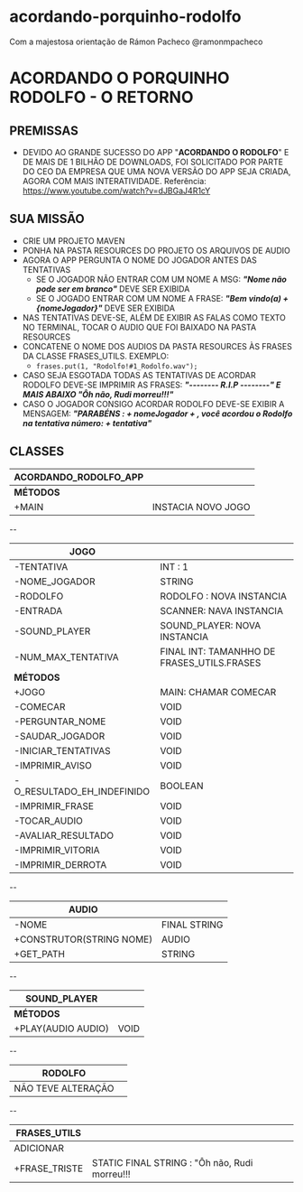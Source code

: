 # acordando-porquinho-rodolfo
Com a majestosa orientação de Rámon Pacheco @ramonmpacheco

# ACORDANDO O PORQUINHO RODOLFO - O RETORNO

## PREMISSAS
 - DEVIDO AO GRANDE SUCESSO DO APP "**ACORDANDO O RODOLFO**" E DE MAIS DE 1 BILHÃO DE DOWNLOADS, FOI SOLICITADO POR PARTE DO CEO DA EMPRESA QUE UMA NOVA VERSÃO DO APP SEJA CRIADA, AGORA COM MAIS INTERATIVIDADE.
Referência: https://www.youtube.com/watch?v=dJBGaJ4R1cY
 
## SUA MISSÃO
   - CRIE UM PROJETO MAVEN
   - PONHA NA PASTA RESOURCES DO PROJETO OS ARQUIVOS DE AUDIO
   - AGORA O APP PERGUNTA O NOME DO JOGADOR ANTES DAS TENTATIVAS
     - SE O JOGADOR NÃO ENTRAR COM UM NOME A MSG: ***"Nome não pode ser em branco"*** DEVE SER EXIBIDA
     - SE O JOGADO ENTRAR COM UM NOME A FRASE: ***"Bem vindo(a)  + {nomeJogador}"*** DEVE SER EXIBIDA
   - NAS TENTATIVAS DEVE-SE, ALÉM DE EXIBIR AS FALAS COMO TEXTO NO TERMINAL, TOCAR O AUDIO QUE FOI BAIXADO NA PASTA RESOURCES
   - CONCATENE O NOME DOS AUDIOS DA PASTA RESOURCES ÀS FRASES DA CLASSE FRASES_UTILS. EXEMPLO:
     - `frases.put(1, "Rodolfo!#1_Rodolfo.wav");`   
   - CASO SEJA ESGOTADA TODAS AS TENTATIVAS DE ACORDAR RODOLFO DEVE-SE IMPRIMIR AS FRASES: 
   ***"-------- R.I.P --------" E MAIS ABAIXO "Ôh não, Rudi morreu!!!"***
   - CASO O JOGADOR CONSIGO ACORDAR RODOLFO DEVE-SE EXIBIR A MENSAGEM: ***"PARABÉNS :  + nomeJogador + , você acordou o Rodolfo na tentativa número:  + tentativa"*** 
 
## CLASSES

|ACORDANDO_RODOLFO_APP||
|--|--|
|**MÉTODOS**||
|+MAIN|INSTACIA NOVO JOGO|

--

|JOGO||
|--|--|
|-TENTATIVA|INT : 1|
|-NOME_JOGADOR|STRING|
|-RODOLFO|RODOLFO : NOVA INSTANCIA|
|-ENTRADA|SCANNER: NAVA INSTANCIA|
|-SOUND_PLAYER|SOUND_PLAYER: NOVA INSTANCIA|
|-NUM_MAX_TENTATIVA|FINAL INT: TAMANHHO DE FRASES_UTILS.FRASES|
|**MÉTODOS**||
|+JOGO|MAIN: CHAMAR COMECAR|
|-COMECAR|VOID|
|-PERGUNTAR_NOME|VOID|
|-SAUDAR_JOGADOR|VOID|
|-INICIAR_TENTATIVAS|VOID|
|-IMPRIMIR_AVISO|VOID|
|-O_RESULTADO_EH_INDEFINIDO|BOOLEAN|
|-IMPRIMIR_FRASE|VOID|
|-TOCAR_AUDIO|VOID|
|-AVALIAR_RESULTADO|VOID|
|-IMPRIMIR_VITORIA|VOID|
|-IMPRIMIR_DERROTA|VOID|

--

|AUDIO||
|--|--|
|-NOME|FINAL STRING|
|+CONSTRUTOR(STRING NOME)|AUDIO|
|+GET_PATH|STRING|
--

SOUND_PLAYER||
|--|--|
|**MÉTODOS**||
|+PLAY(AUDIO AUDIO)|VOID|
--

|RODOLFO||
|--|--|
|NÃO TEVE ALTERAÇÃO||
--

|FRASES_UTILS||
|--|--|
|ADICIONAR||
|+FRASE_TRISTE|STATIC FINAL STRING : "Ôh não, Rudi morreu!!!|
 
